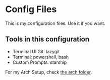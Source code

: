 # Config Files
This is my configuration files. Use it if you want.

## Tools in this configuration
* Terminal UI Git: lazygit
* Terminal: powershell, bash
* Custom Prompts: starship

For my Arch Setup, check [the arch folder](./arch).
